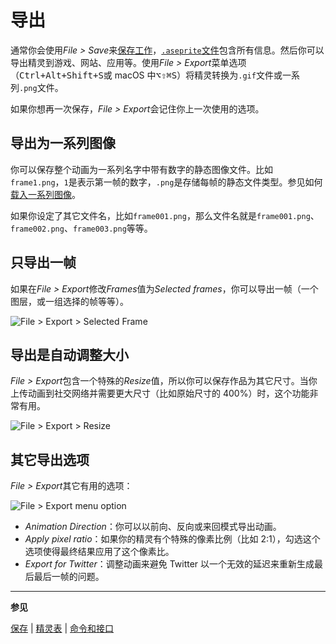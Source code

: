 # 导出

通常你会使用*File > Save*来[保存工作](save.md)，[`.aseprite`文件](files.md#aseprite)包含所有信息。然后你可以导出精灵到游戏、网站、应用等。使用*File > Export*菜单选项（<kbd>Ctrl+Alt+Shift+S</kbd>或 macOS 中<kbd>⌥⇧⌘S</kbd>）将精灵转换为`.gif`文件或一系列`.png`文件。

如果你想再一次保存，*File > Export*会记住你上一次使用的选项。

## 导出为一系列图像

你可以保存整个动画为一系列名字中带有数字的静态图像文件。比如`frame1.png`，`1`是表示第一帧的数字，`.png`是存储每帧的静态文件类型。参见如何[载入一系列图像](open.md#loading-image-sequences)。

如果你设定了其它文件名，比如`frame001.png`，那么文件名就是`frame001.png`、`frame002.png`、`frame003.png`等等。

## 只导出一帧

如果在*File > Export*修改*Frames*值为*Selected frames*，你可以导出一帧（一个图层，或一组选择的帧等等）。

![File > Export > Selected Frame](exporting/file-export-sel-frame.png)

## 导出是自动调整大小

*File > Export*包含一个特殊的*Resize*值，所以你可以保存作品为其它尺寸。当你上传动画到社交网络并需要更大尺寸（比如原始尺寸的 400%）时，这个功能非常有用。

![File > Export > Resize](exporting/file-export-resize.png)

## 其它导出选项

*File > Export*其它有用的选项：

![File > Export menu option](exporting/file-export.png)

- _Animation Direction_：你可以以前向、反向或来回模式导出动画。
- _Apply pixel ratio_：如果你的精灵有个特殊的像素比例（比如 2:1），勾选这个选项使得最终结果应用了这个像素比。
- _Export for Twitter_：调整动画来避免 Twitter 以一个无效的延迟来重新生成最后最后一帧的问题。

---

**参见**

[保存](save.md) | [精灵表](sprite-sheet.md) | [命令和接口](cli.md)
